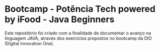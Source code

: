 # Bootcamp - Potência Tech powered by iFood - Java Beginners

Este repositório foi criado com a finalidade de documentar o avanço na linguagem JAVA, através dos exercícios propostos no bootcamp da DIO (Digital Innovation One).
